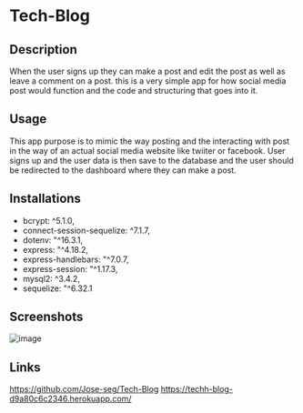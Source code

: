 # Tech-Blog

## Description 
When the user signs up they can make a post and edit the post as well as leave a comment on a post. this is a very simple app for how social media post would function and the code and structuring that goes into it.

## Usage 
This app purpose is to mimic the way posting and the interacting with post in the way of an actual social media  website like twiiter or facebook. User signs up  and the user data is then save to the database and the user should be redirected to the dashboard where they can make a post.

## Installations
- bcrypt: ^5.1.0,
- connect-session-sequelize: ^7.1.7,
- dotenv: "^16.3.1,
- express: "^4.18.2,
- express-handlebars: "^7.0.7,
- express-session: "^1.17.3,
- mysql2: ^3.4.2,
- sequelize: "^6.32.1

## Screenshots 
![image](https://github.com/Jose-seg/Backend-E-commerce/assets/122575280/f36e4192-42b3-40af-bed9-e3097b846b36)

## Links
https://github.com/Jose-seg/Tech-Blog
https://techh-blog-d9a80c6c2346.herokuapp.com/

